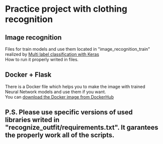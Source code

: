 # Practice project with clothing recognition
## Image recognition 
Files for train models and use them located in "image_recognition_train" realized by [Multi label classification with Keras](https://www.pyimagesearch.com/2018/05/07/multi-label-classification-with-keras/)</br>
How to run it properly writed in files.</br>
## Docker + Flask
There is a Docker file which helps you to make the image with trained Neural Network models and use them if you want.</br>
You can [download the Docker image from DockerHub](https://hub.docker.com/r/greenapple131/pred_rec_final)
## P.S. Please use specific versions of used libraries writed in "recognize_outfit/requirements.txt". It garantees the properly work all of the scripts.

